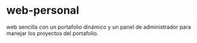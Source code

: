# web-personal
 web sencilla con un portafolio dinámico y un panel de administrador para manejar los proyectos del portafolio.
